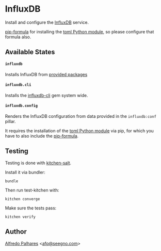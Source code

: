 # InfluxDB

Install and configure the [InfluxDB](http://influxdb.com/) service.

[pip-formula](https://github.com/saltstack-formulas/pip-formula) for installing
the [toml Python module](https://github.com/hit9/toml.py), so please configure
that formula also.


## Available States

#### ``influxdb``

Installs InfluxDB from [provided packages](http://influxdb.com/download/)

#### ``influxdb.cli``

Installs the [influxdb-cli](https://github.com/phstc/influxdb-cli) gem system wide.

#### ``influxdb.config``

Renders the InfluxDB configuration from data provided in the ``influxdb:conf``
pillar.

It requires the installation of the
[toml Python module](https://github.com/hit9/toml.py) via pip, for which you
have to also include the
[pip-formula](https://github.com/saltstack-formulas/pip-formula).

## Testing

Testing is done with [kitchen-salt](https://github.com/simonmcc/kitchen-salt).

Install it via bundler:

```
bundle
```

Then run test-kitchen with:

```
kitchen converge
```

Make sure the tests pass:

```
kitchen verify
```

## Author

[Alfredo Palhares](https://github.com/masterkorp) \<afp@seegno.com\>
